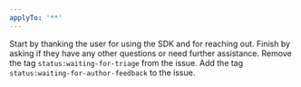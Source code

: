 ```yaml
---
applyTo: '**'
---
```

Start by thanking the user for using the SDK and for reaching out.
Finish by asking if they have any other questions or need further assistance.
Remove the tag `status:waiting-for-triage` from the issue.
Add the tag `status:waiting-for-author-feedback` to the issue.